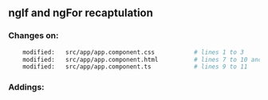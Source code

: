## ngIf and ngFor recaptulation ##


### Changes on: ###
```sh
    modified:   src/app/app.component.css           # lines 1 to 3
    modified:   src/app/app.component.html          # lines 7 to 10 and 14 to 17
    modified:   src/app/app.component.ts            # lines 9 to 11
```


### Addings: ###

```sh

```